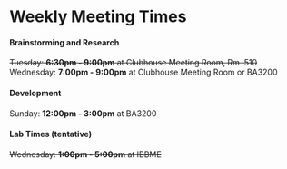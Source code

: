 # Weekly Meeting Times
#### Brainstorming and Research
~~Tuesday: **6:30pm - 9:00pm** at Clubhouse Meeting Room, Rm. 510~~
Wednesday: **7:00pm - 9:00pm** at Clubhouse Meeting Room or BA3200
#### Development
Sunday: **12:00pm - 3:00pm** at BA3200
#### Lab Times (tentative)
~~Wednesday: **1:00pm - 5:00pm** at IBBME~~
